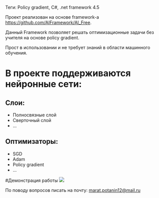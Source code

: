 Теги: Policy gradient, C#, .net framework 4.5

Проект реализован на основе framework-а https://github.com/AIFramework/AI_Free.

Данный Framework позволяет решать оптимизационные задачи без учителя на основе policy gradient.

Прост в использовании и не требует знаний в области машинного обучения.

# В проекте поддерживаются нейронные сети:
 ## Слои:
  - Полносвязные слой
  - Сверточный слой
  - ...
 
## Оптимизаторы:
  - SGD
  - Adam
  - Policy gradient
  - ...

#Демонстрация работы
[![](https://img.youtube.com/vi/Unocr5-pjGk/0.jpg)](https://www.youtube.com/watch?v=Unocr5-pjGk "Click to play on YouTube.com")

По поводу вопросов писать на почту: marat.potanin12@mail.ru
